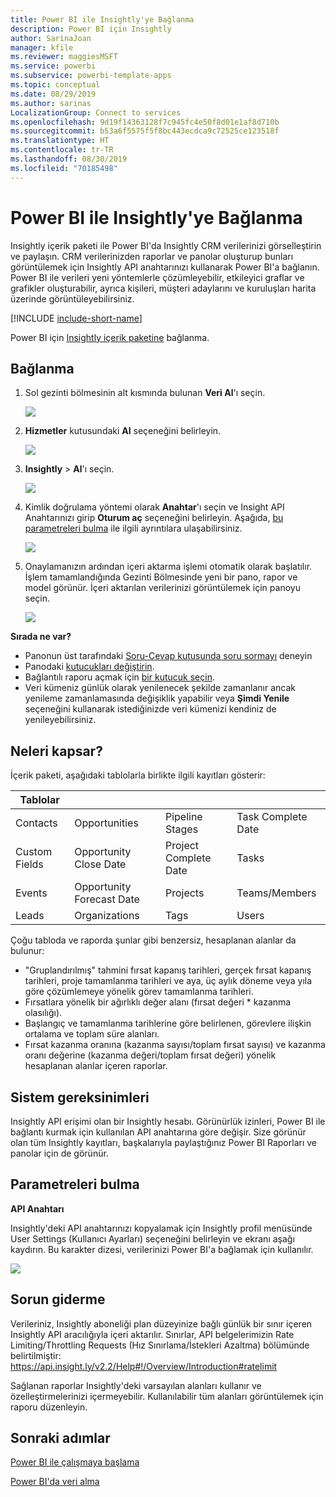 ```yaml
---
title: Power BI ile Insightly'ye Bağlanma
description: Power BI için Insightly
author: SarinaJoan
manager: kfile
ms.reviewer: maggiesMSFT
ms.service: powerbi
ms.subservice: powerbi-template-apps
ms.topic: conceptual
ms.date: 08/29/2019
ms.author: sarinas
LocalizationGroup: Connect to services
ms.openlocfilehash: 9d19f14363128f7c945fc4e50f8d01e1af8d710b
ms.sourcegitcommit: b53a6f5575f5f8bc443ecdca9c72525ce123518f
ms.translationtype: HT
ms.contentlocale: tr-TR
ms.lasthandoff: 08/30/2019
ms.locfileid: "70185498"
---
```

# <a name="connect-to-insightly-with-power-bi"></a>Power BI ile Insightly'ye Bağlanma
Insightly içerik paketi ile Power BI'da Insightly CRM verilerinizi görselleştirin ve paylaşın. CRM verilerinizden raporlar ve panolar oluşturup bunları görüntülemek için Insightly API anahtarınızı kullanarak Power BI'a bağlanın. Power BI ile verileri yeni yöntemlerle çözümleyebilir, etkileyici graflar ve grafikler oluşturabilir, ayrıca kişileri, müşteri adaylarını ve kuruluşları harita üzerinde görüntüleyebilirsiniz.

[!INCLUDE [include-short-name](./includes/service-deprecate-content-packs.md)]

Power BI için [Insightly içerik paketine](https://app.powerbi.com/getdata/services/insightly) bağlanma.

## <a name="how-to-connect"></a>Bağlanma
1. Sol gezinti bölmesinin alt kısmında bulunan **Veri Al**'ı seçin.
   
   ![](media/service-connect-to-insightly/getdata.png)
2. **Hizmetler** kutusundaki **Al** seçeneğini belirleyin.
   
   ![](media/service-connect-to-insightly/services.png)
3. **Insightly** \>  **Al**'ı seçin.
   
   ![](media/service-connect-to-insightly/insightly.png)
4. Kimlik doğrulama yöntemi olarak **Anahtar**'ı seçin ve Insight API Anahtarınızı girip **Oturum aç** seçeneğini belirleyin. Aşağıda, [bu parametreleri bulma](#FindingParams) ile ilgili ayrıntılara ulaşabilirsiniz.
   
   ![](media/service-connect-to-insightly/creds.png)
5. Onaylamanızın ardından içeri aktarma işlemi otomatik olarak başlatılır. İşlem tamamlandığında Gezinti Bölmesinde yeni bir pano, rapor ve model görünür. İçeri aktarılan verilerinizi görüntülemek için panoyu seçin.
   
     ![](media/service-connect-to-insightly/dashboard.png)

**Sırada ne var?**

* Panonun üst tarafındaki [Soru-Cevap kutusunda soru sormayı](consumer/end-user-q-and-a.md) deneyin
* Panodaki [kutucukları değiştirin](service-dashboard-edit-tile.md).
* Bağlantılı raporu açmak için [bir kutucuk seçin](consumer/end-user-tiles.md).
* Veri kümeniz günlük olarak yenilenecek şekilde zamanlanır ancak yenileme zamanlamasında değişiklik yapabilir veya **Şimdi Yenile** seçeneğini kullanarak istediğinizde veri kümenizi kendiniz de yenileyebilirsiniz.

## <a name="whats-included"></a>Neleri kapsar?
İçerik paketi, aşağıdaki tablolarla birlikte ilgili kayıtları gösterir:

| Tablolar |  |  |  |
| --- | --- | --- | --- |
| Contacts |Opportunities |Pipeline Stages |Task Complete Date |
| Custom Fields |Opportunity Close Date |Project Complete Date |Tasks |
| Events |Opportunity Forecast Date |Projects |Teams/Members |
| Leads |Organizations |Tags |Users |

Çoğu tabloda ve raporda şunlar gibi benzersiz, hesaplanan alanlar da bulunur:  

* "Gruplandırılmış" tahmini fırsat kapanış tarihleri, gerçek fırsat kapanış tarihleri, proje tamamlanma tarihleri ve aya, üç aylık döneme veya yıla göre çözümlemeye yönelik görev tamamlanma tarihleri.  
* Fırsatlara yönelik bir ağırlıklı değer alanı (fırsat değeri * kazanma olasılığı).  
* Başlangıç ve tamamlanma tarihlerine göre belirlenen, görevlere ilişkin ortalama ve toplam süre alanları.  
* Fırsat kazanma oranına (kazanma sayısı/toplam fırsat sayısı) ve kazanma oranı değerine (kazanma değeri/toplam fırsat değeri) yönelik hesaplanan alanlar içeren raporlar.  

## <a name="system-requirements"></a>Sistem gereksinimleri
Insightly API erişimi olan bir Insightly hesabı. Görünürlük izinleri, Power BI ile bağlantı kurmak için kullanılan API anahtarına göre değişir. Size görünür olan tüm Insightly kayıtları, başkalarıyla paylaştığınız Power BI Raporları ve panolar için de görünür.

<a name="FindingParams"></a>

## <a name="finding-parameters"></a>Parametreleri bulma
**API Anahtarı**

Insightly'deki API anahtarınızı kopyalamak için Insightly profil menüsünde User Settings (Kullanıcı Ayarları) seçeneğini belirleyin ve ekranı aşağı kaydırın. Bu karakter dizesi, verilerinizi Power BI'a bağlamak için kullanılır.

![](media/service-connect-to-insightly/findapi.png)

## <a name="troubleshooting"></a>Sorun giderme
Verileriniz, Insightly aboneliği plan düzeyinize bağlı günlük bir sınır içeren Insightly API aracılığıyla içeri aktarılır. Sınırlar, API belgelerimizin Rate Limiting/Throttling Requests (Hız Sınırlama/İstekleri Azaltma) bölümünde belirtilmiştir: https://api.insight.ly/v2.2/Help#!/Overview/Introduction#ratelimit

Sağlanan raporlar Insightly'deki varsayılan alanları kullanır ve özelleştirmelerinizi içermeyebilir. Kullanılabilir tüm alanları görüntülemek için raporu düzenleyin.

## <a name="next-steps"></a>Sonraki adımlar
[Power BI ile çalışmaya başlama](service-get-started.md)

[Power BI'da veri alma](service-get-data.md)

